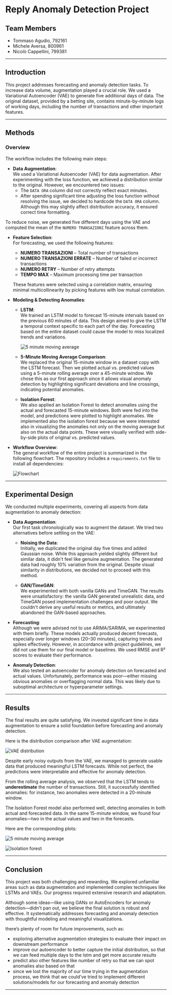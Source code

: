 # **Reply Anomaly Detection Project**

## **Team Members**
- Tommaso Agudio, 792161  
- Michele Aversa, 800961  
- Nicolò Cappellini, 799381  

---

## **Introduction**

This project addresses forecasting and anomaly detection tasks. To increase data volume, augmentation played a crucial role. We used a Variational Autoencoder (VAE) to generate five additional days of data. The original dataset, provided by a betting site, contains minute-by-minute logs of working days, including the number of transactions and other important features.

---

## **Methods**

### **Overview**

The workflow includes the following main steps:

- **Data Augmentation**:  
  We used a Variational Autoencoder (VAE) for data augmentation. After experimenting with the loss function, we achieved a distribution similar to the original. However, we encountered two issues:
  - The `DATA ORA` column did not correctly reflect exact minutes.
  - After spending significant time adjusting the loss function without resolving the issue, we decided to hardcode the `DATA ORA` column. Although this may slightly affect distribution accuracy, it ensured correct time formatting.

To reduce noise, we generated five different days using the VAE and computed the mean of the `NUMERO TRANSAZIONI` feature across them.

- **Feature Selection**:  
  For forecasting, we used the following features:
  - **NUMERO TRANSAZIONI** – Total number of transactions  
  - **NUMERO TRANSAZIONI ERRATE** – Number of failed or incorrect transactions  
  - **NUMERO RETRY** – Number of retry attempts  
  - **TEMPO MAX** – Maximum processing time per transaction  

  These features were selected using a correlation matrix, ensuring minimal multicollinearity by picking features with low mutual correlation.

- **Modeling & Detecting Anomalies**:

  - **LSTM**:  
    We trained an LSTM model to forecast 15-minute intervals based on the previous 60 minutes of data. This design aimed to give the LSTM a temporal context specific to each part of the day. Forecasting based on the entire dataset could cause the model to miss localized trends and variations.

    ![5 minute moving average](images/output.png)

  - **5-Minute Moving Average Comparison**:  
    We replaced the original 15-minute window in a dataset copy with the LSTM forecast. Then we plotted actual vs. predicted values using a 5-minute rolling average over a 45-minute window. We chose this as our first approach since it allows visual anomaly detection by highlighting significant deviations and line crossings, indicating potential anomalies.

  - **Isolation Forest**:  
    We also applied an Isolation Forest to detect anomalies using the actual and forecasted 15-minute windows. Both were fed into the model, and predictions were plotted to highlight anomalies. We implemented also the isolation forest because we were interested also in visualizing the anomalies not only on the moving average but also on the actual data points. These were visually verified with side-by-side plots of original vs. predicted values.

- **Workflow Overview**:  
  The general workflow of the entire project is summarized in the following flowchart. The repository includes a `requirements.txt` file to install all dependencies:

    ![Flowchart](images/TimeSeriesForecasting.png)

---

## **Experimental Design**

We conducted multiple experiments, covering all aspects from data augmentation to anomaly detection:

- **Data Augmentation**:  
  Our first task chronologically was to augment the dataset. We tried two alternatives before settling on the VAE:

  - **Noising the Data**:  
    Initially, we duplicated the original day five times and added Gaussian noise. While this approach yielded slightly different but similar data, it didn't feel like genuine augmentation. The generated data had roughly 10% variation from the original. Despite visual similarity in distributions, we decided not to proceed with this method.

  - **GAN/TimeGAN**:  
    We experimented with both vanilla GANs and TimeGAN. The results were unsatisfactory: the vanilla GAN generated unrealistic data, and TimeGAN posed implementation challenges and poor output. We couldn't derive any useful results or metrics, and ultimately abandoned the GAN-based approaches.

- **Forecasting**:  
  Although we were advised not to use ARIMA/SARIMA, we experimented with them briefly. These models actually produced decent forecasts, especially over longer windows (20–30 minutes), capturing trends and spikes effectively. However, in accordance with project guidelines, we did not use them for our final model or baselines. We used RMSE and R² scores to evaluate their performance.

- **Anomaly Detection**:  
  We also tested an autoencoder for anomaly detection on forecasted and actual values. Unfortunately, performance was poor—either missing obvious anomalies or overflagging normal data. This was likely due to suboptimal architecture or hyperparameter settings.

---

## **Results**

The final results are quite satisfying. We invested significant time in data augmentation to ensure a solid foundation before forecasting and anomaly detection.

Here is the distribution comparison after VAE augmentation:

![VAE distribution](images/VAE.png)

Despite early noisy outputs from the VAE, we managed to generate usable data that produced meaningful LSTM forecasts. While not perfect, the predictions were interpretable and effective for anomaly detection.

From the rolling average analysis, we observed that the LSTM tends to **underestimate** the number of transactions. Still, it successfully identified anomalies: for instance, two anomalies were detected in a 20-minute window.

The Isolation Forest model also performed well, detecting anomalies in both actual and forecasted data. In the same 15-minute window, we found four anomalies—two in the actual values and two in the forecasts.

Here are the corresponding plots:

![5 minute moving average](images/5min.png)

![Isolation forest](images/IsolationForest.png)

---

## **Conclusion**

This project was both challenging and rewarding. We explored unfamiliar areas such as data augmentation and implemented complex techniques like LSTMs and VAEs. Our progress required extensive research and adaptation.

Although some ideas—like using GANs or AutoEncoders for anomaly detection—didn't pan out, we believe the final solution is robust and effective. It systematically addresses forecasting and anomaly detection with thoughtful modeling and meaningful visualizations.

there’s plenty of room for future improvements, such as:

- exploring alternative augmentation strategies to evaluate their impact on downstream performance  
- improve our autoencoder to better capture the initial distribution, so that we can feed multiple days to the lstm and get more accurate results  
- predict also other features like number of retry so that we can spot anomalies also based on that  
- since we lost the majority of our time trying in the augmentation process, we think that we could’ve tried to implement different solutions/models for our forecasting and anomaly detection  

---


